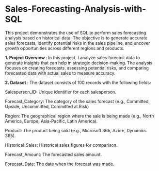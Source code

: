 # Sales-Forecasting-Analysis-with-SQL
This project demonstrates the use of SQL to perform sales forecasting analysis based on historical data. The objective is to generate accurate sales forecasts, identify potential risks in the sales pipeline, and uncover growth opportunities across different regions and products.

<B>1. Project Overview </B>:
In this project, I analyze sales forecast data to generate insights that can help in strategic decision-making. The analysis focuses on creating forecasts, assessing potential risks, and comparing forecasted data with actual sales to measure accuracy.

<b>2. Dataset </B>:
The dataset consists of 100 records with the following fields:

<P>Salesperson_ID: Unique identifier for each salesperson.</p>
<p>Forecast_Category: The category of the sales forecast (e.g., Committed, Upside, Uncommitted, Committed at Risk)
</p>
<p>Region: The geographical region where the sale is being made (e.g., North America, Europe, Asia-Pacific, Latin America).</p>
<p>Product: The product being sold (e.g., Microsoft 365, Azure, Dynamics 365).</p>
<p>Historical_Sales: Historical sales figures for comparison.</p>
<p>Forecast_Amount: The forecasted sales amount.</p>
<p>Forecast_Date: The date when the forecast was made.</p>

